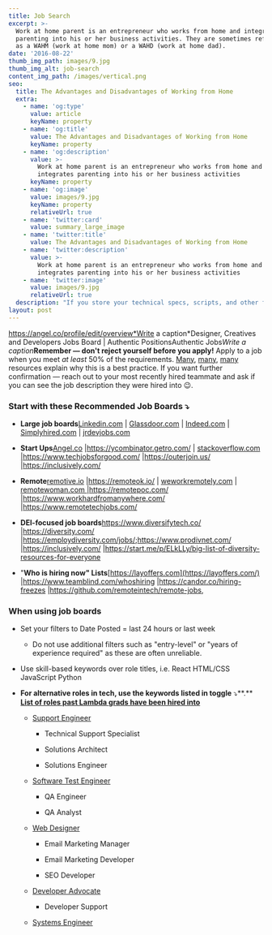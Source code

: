 ```yaml
---
title: Job Search
excerpt: >-
  Work at home parent is an entrepreneur who works from home and integrates
  parenting into his or her business activities. They are sometimes referred to
  as a WAHM (work at home mom) or a WAHD (work at home dad).
date: '2016-08-22'
thumb_img_path: images/9.jpg
thumb_img_alt: job-search
content_img_path: /images/vertical.png
seo:
  title: The Advantages and Disadvantages of Working from Home
  extra:
    - name: 'og:type'
      value: article
      keyName: property
    - name: 'og:title'
      value: The Advantages and Disadvantages of Working from Home
      keyName: property
    - name: 'og:description'
      value: >-
        Work at home parent is an entrepreneur who works from home and
        integrates parenting into his or her business activities
      keyName: property
    - name: 'og:image'
      value: images/9.jpg
      keyName: property
      relativeUrl: true
    - name: 'twitter:card'
      value: summary_large_image
    - name: 'twitter:title'
      value: The Advantages and Disadvantages of Working from Home
    - name: 'twitter:description'
      value: >-
        Work at home parent is an entrepreneur who works from home and
        integrates parenting into his or her business activities
    - name: 'twitter:image'
      value: images/9.jpg
      relativeUrl: true
  description: "If you store your technical specs, scripts, and other files in\_Drive\_or a\_shared drive, you can access them on any device, anytime. And, if something goes wrong with a file or a build isn’t ready for publishing, you can revert to a previous version."
layout: post
---
```

​https://angel.co/profile/edit/overview*Write a caption*​​Designer, Creatives and Developers Jobs Board | Authentic PositionsAuthentic Jobs*Write a caption*​**Remember — don't reject yourself before you apply!** Apply to a job when you meet *at least* 50% of the requirements. [Many](https://talent.works/2018/11/27/the-science-of-the-job-search-part-vii-you-only-need-50-of-job-requirements/), [many](https://www.linkedin.com/pulse/why-job-description-only-wish-list-marek-wierzbicki/), [many](https://walrathrecruiting.com/remember-job-description-wish-list) resources explain why this is a best practice. If you want further confirmation — reach out to your most recently hired teammate and ask if you can see the job description they were hired into 😉.



### **Start with these Recommended Job Boards ⤵️**

*   **Large job boards**​[Linkedin.com](https://lambdaschool.ballely.com/api/mailings/click/PMRGSZBCHIYTQNBSGY3CYITVOJWCEORCNB2HI4B2F4XWY2LONNSWI2LOFZRW63JCFQRG64THEI5CENRTMQ2GMZLBGIWWMOLCMEWTIYZYGAWTSZJTHEWWIMZYMQ2TSOBVGM2DGZRCFQRHMZLSONUW63RCHIRDIIRMEJZWSZZCHIRDA2ZQKBVUERBRLJREKOK2OZUWY2CDJFAWK3ZZPJLHIMRZJ55EUSKIOZBWG6SNOI3XGNLLHURH2===) | [Glassdoor.com](https://lambdaschool.ballely.com/api/mailings/click/PMRGSZBCHIYTQNBSGY3CYITVOJWCEORCNB2HI4B2F4XWO3DBONZWI33POIXGG33NEIWCE33SM4RDUIRWGNSDIZTFMEZC2ZRZMJQS2NDDHAYC2OLFGM4S2ZBTHBSDKOJYGUZTIM3GEIWCE5TFOJZWS33OEI5CENBCFQRHG2LHEI5CEV3QJYZDM4SWOMYE44SVKBJDMQTKNVJWSQSNPJWESRTXIZVUI2CEGNETEULVGFZW4SLKGA6SE7I=) | [Indeed.com](http://indeed.com/) | [Simplyhired.com](https://lambdaschool.ballely.com/api/mailings/click/PMRGSZBCHIYTQNBSGY3CYITVOJWCEORCNB2HI4DTHIXS653XO4XHG2LNOBWHS2DJOJSWILTDN5WS6IRMEJXXEZZCHIRDMM3EGRTGKYJSFVTDSYTBFU2GGOBQFU4WKMZZFVSDGODEGU4TQNJTGQZWMIRMEJ3GK4TTNFXW4IR2EI2CELBCONUWOIR2EJRU4USKINHVQ5ZWJBUWWYLUI5EGQZKROFJXU5BZMFYUMSK2ONDWOTSGJIZUWVCWKRJEKRJ5EJ6Q====) | [jrdevjobs.com](https://lambdaschool.ballely.com/api/mailings/click/PMRGSZBCHIYTQNBSGY3CYITVOJWCEORCNB2HI4B2F4XWU4TEMV3GU33COMXGG33NEIWCE33SM4RDUIRWGNSDIZTFMEZC2ZRZMJQS2NDDHAYC2OLFGM4S2ZBTHBSDKOJYGUZTIM3GEIWCE5TFOJZWS33OEI5CENBCFQRHG2LHEI5CESRUIQZTEULJJFZE2RJNIR2HKZZXJ5YHUSTQONXV65KBNZYUEQTQGMZVQOKNKVAUQTKYLE6SE7I=)​

*   **Start Ups**​[Angel.co](https://lambdaschool.ballely.com/api/mailings/click/PMRGSZBCHIYTQNBSGY3CYITVOJWCEORCNB2HI4B2F4XWC3THMVWC4Y3PEIWCE33SM4RDUIRWGNSDIZTFMEZC2ZRZMJQS2NDDHAYC2OLFGM4S2ZBTHBSDKOJYGUZTIM3GEIWCE5TFOJZWS33OEI5CENBCFQRHG2LHEI5CE6JQPJDWQODBGJNC2YLPI5FDKSDCPF5ECTJRKVXXQNTJMRGV65SUGVYFASCJNVHVSXZZIU6SE7I=) |<https://ycombinator.getro.com/> | [stackoverflow.com |](https://lambdaschool.ballely.com/api/mailings/click/PMRGSZBCHIYTQNBSGY3CYITVOJWCEORCNB2HI4B2F4XXG5DBMNVW65TFOJTGY33XFZRW63JCFQRG64THEI5CENRTMQ2GMZLBGIWWMOLCMEWTIYZYGAWTSZJTHEWWIMZYMQ2TSOBVGM2DGZRCFQRHMZLSONUW63RCHIRDIIRMEJZWSZZCHIRGWS3GKNXTOSCFJ52UUZ2ELJGE43DDLJKVENKWOZFC2Z3KHBKVQTTYKZVXQ3DINBSWUNCNHURH2===)​<https://www.techjobsforgood.com/> |<https://outerjoin.us/> |<https://inclusively.com/>​

*   **Remote**​[remotive.io](http://remotive.io/) |<https://remoteok.io/> | [weworkremotely.com](http://weworkremotely.com/) | [remotewoman.com |](http://remotewoman.com/)​<https://remotepoc.com/> |<https://www.workhardfromanywhere.com/> |<https://www.remotetechjobs.com/>​

*   **DEI-focused job boards**​<https://www.diversifytech.co/> |<https://diversity.com/> |<https://employdiversity.com/jobs/>;<https://www.prodivnet.com/> |<https://inclusively.com/> |<https://start.me/p/ELkLLy/big-list-of-diversity-resources-for-everyone>​

*   "**Who is hiring now" Lists**​[https://layoffers.com](https://layoffers.com/) |<https://www.teamblind.com/whoshiring> |<https://candor.co/hiring-freezes> |<https://github.com/remoteintech/remote-jobs>,

### **When using job boards**

*   Set your filters to Date Posted = last 24 hours or last week

    *   Do not use additional filters such as "entry-level" or "years of experience required" as these are often unreliable.

*   Use skill-based keywords over role titles, i.e. React HTML/CSS JavaScript Python

*   **For alternative roles in tech, use the keywords listed in toggle** ⤵️\*\*.\*\*​[**List of roles past Lambda grads have been hired into**](https://www.notion.so/List-of-roles-past-Lambda-grads-have-been-hired-into-b2d7e4da73de4fe087d716c3954dc271)​

    *   ​[Support Engineer](https://www.betterteam.com/support-engineer-job-description)​

        *   Technical Support Specialist

        *   Solutions Architect

        *   Solutions Engineer

    *   ​[Software Test Engineer](https://www.betterteam.com/software-test-engineer-job-description)​

        *   QA Engineer

        *   QA Analyst

    *   ​[Web Designer](https://www.betterteam.com/web-designer-job-description)​

        *   Email Marketing Manager

        *   Email Marketing Developer

        *   SEO Developer

    *   ​[Developer Advocate](https://thenewstack.io/devrel-and-the-increasing-popularity-of-the-developer-advocate/)​

        *   Developer Support

    *   ​[Systems Engineer](https://www.betterteam.com/systems-engineer-job-description)​
